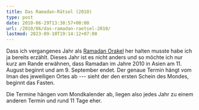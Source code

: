 ```yaml
---
title: Das Ramadan-Rätsel (2010)
type: post
date: 2010-06-29T13:30:57+00:00
url: /2010/06/das-ramadan-raetsel-2010/
lastmod: 2023-09-10T19:14:12+07:00
---
```

Dass ich vergangenes Jahr als [Ramadan Orakel][1] her halten musste habe ich ja bereits erzählt. Dieses Jahr ist es nicht anders und so möchte ich nur kurz am Rande erwähnen, dass Ramadan im Jahre 2010 in Asien am 11. August beginnt und am 9. September endet. Der genaue Termin hängt vom Iman des jeweiligen Ortes ab --- sieht der den ersten Schein des Mondes, beginnt das Fasten.

Die Termine hängen vom Mondkalender ab, liegen also jedes Jahr zu einem anderen Termin und rund 11 Tage eher.

 [1]: https://samui-samui.de/weblog/2009/08/das-ramadan-raetsel "Das Ramadan-Rätsel"
